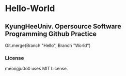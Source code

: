 # Hello-World
## KyungHeeUniv. Opersource Software Programming Github Practice
Git.merge(Branch "Hello", Branch "World")

### License
meongju0o0 uses MIT License.
